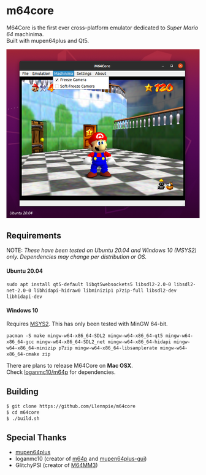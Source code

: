 # m64core
M64Core is the first ever cross-platform emulator dedicated to *Super Mario 64* machinima.<br>
Built with mupen64plus and Qt5.

![ubuntu](ss-ubuntu2004.png)

## Requirements
NOTE: *These have been tested on Ubuntu 20.04 and Windows 10 (MSYS2) only. Dependencies may change per distribution or OS.*

#### Ubuntu 20.04
```
sudo apt install qt5-default libqt5websockets5 libsdl2-2.0-0 libsdl2-net-2.0-0 libhidapi-hidraw0 libminizip1 p7zip-full libsdl2-dev libhidapi-dev
```
#### Windows 10
Requires [MSYS2](https://www.msys2.org/). This has only been tested with MinGW 64-bit.
```
pacman -S make mingw-w64-x86_64-SDL2 mingw-w64-x86_64-qt5 mingw-w64-x86_64-gcc mingw-w64-x86_64-SDL2_net mingw-w64-x86_64-hidapi mingw-w64-x86_64-minizip p7zip mingw-w64-x86_64-libsamplerate mingw-w64-x86_64-cmake zip
```

There are plans to release M64Core on **Mac OSX**.<br>
Check [loganmc10/m64p](https://github.com/loganmc10/m64p) for dependencies.

## Building
```
$ git clone https://github.com/Llennpie/m64core
$ cd m64core
$ ./build.sh
```

## Special Thanks
- [mupen64plus](https://github.com/mupen64plus)
- loganmc10 (creator of [m64p](https://m64p.github.io/) and [mupen64plus-gui](https://github.com/m64p/mupen64plus-gui))
- GlitchyPSI (creator of [M64MM3](https://github.com/projectcomet64/M64MM))
